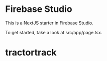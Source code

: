 # Firebase Studio

This is a NextJS starter in Firebase Studio.

To get started, take a look at src/app/page.tsx.
# tractortrack
